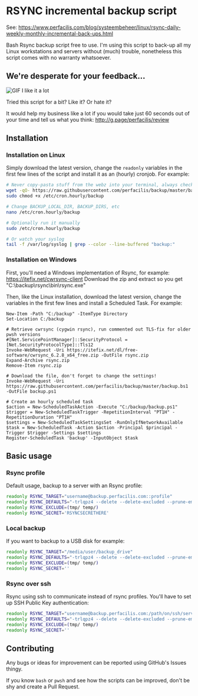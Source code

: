 # RSYNC incremental backup script

See: https://www.perfacilis.com/blog/systeembeheer/linux/rsync-daily-weekly-monthly-incremental-back-ups.html

Bash Rsync backup script free to use. I'm using this script to back-up all my 
Linux workstations and servers without (much) trouble, nonetheless this script 
comes with no warranty whatsoever.

## We're desperate for your feedback...

![GIF I like it a lot](https://i.imgflip.com/lo6p.gif)

Tried this script for a bit? Like it? Or hate it?

It would help my business like a lot if you would take just 60 seconds out of 
your time and tell us what you think:
http://g.page/perfacilis/review

## Installation

### Installation on Linux

Simply download the latest version, change the `readonly` variables in the first 
few lines of the script and install it as an (hourly) cronjob. For example:

```bash
# Never copy-pasta stuff from the webz into your terminal, always check first!
wget -qO- https://raw.githubusercontent.com/perfacilis/backup/master/backup | sudo tee /etc/cron.hourly/backup
sudo chmod +x /etc/cron.hourly/backup

# Change BACKUP_LOCAL_DIR, BACKUP_DIRS, etc
nano /etc/cron.hourly/backup

# Optionally run it manually
sudo /etc/cron.hourly/backup

# Or watch your syslog
tail -f /var/log/syslog | grep --color --line-buffered "backup:"
```

### Installation on Windows

First, you'll need a Windows implementation of Rsync, for example:
    https://itefix.net/cwrsync-client
Download the zip and extract so you get "C:\backup\rsync\bin\rsync.exe"

Then, like the Linux installation, download the latest version, change the 
variables in the first few lines and install a Scheduled Task. For example:

```shell
New-Item -Path "C:/backup" -ItemType Directory
Set-Location C:/backup

# Retrieve cwrsync (cygwin rsync), run commented out TLS-fix for older pwsh versions
#[Net.ServicePointManager]::SecurityProtocol = [Net.SecurityProtocolType]::Tls12
Invoke-WebRequest -Uri https://itefix.net/dl/free-software/cwrsync_6.2.8_x64_free.zip -OutFile rsync.zip
Expand-Archive rsync.zip
Remove-Item rsync.zip

# Download the file, don't forget to change the settings!
Invoke-WebRequest -Uri https://raw.githubusercontent.com/perfacilis/backup/master/backup.bs1 -OutFile backup.ps1

# Create an hourly scheduled task
$action = New-ScheduledTaskAction -Execute "C:/backup/backup.ps1"
$trigger = New-ScheduledTaskTrigger -RepetitionInterval "PT1H" -RepetitionDuration "PT1H"
$settings = New-ScheduledTaskSettingsSet -RunOnlyIfNetworkAvailable
$task = New-ScheduledTask -Action $action -Principal $principal -Trigger $trigger -Settings $settings
Register-ScheduledTask 'backup' -InputObject $task
```


## Basic usage

### Rsync profile

Default usage, backup to a server with an Rsync profile:

```bash
readonly RSYNC_TARGET="username@backup.perfacilis.com::profile"
readonly RSYNC_DEFAULTS="-trlqpz4 --delete --delete-excluded --prune-empty-dirs"
readonly RSYNC_EXCLUDE=(tmp/ temp/)
readonly RSYNC_SECRET='RSYNCSECRETHERE'
```

### Local backup

If you want to backup to a USB disk for example:

```bash
readonly RSYNC_TARGET="/media/user/backup_drive"
readonly RSYNC_DEFAULTS="-trlqpz4 --delete --delete-excluded --prune-empty-dirs"
readonly RSYNC_EXCLUDE=(tmp/ temp/)
readonly RSYNC_SECRET=''
```

### Rsync over ssh

Rsync using ssh to communicate instead of rsync profiles.
You'll have to set up SSH Public Key authentication:

```bash
readonly RSYNC_TARGET="username@backup.perfacilis.com:/path/on/ssh/server"
readonly RSYNC_DEFAULTS="-trlqpz4 --delete --delete-excluded --prune-empty-dirs -e 'ssh'"
readonly RSYNC_EXCLUDE=(tmp/ temp/)
readonly RSYNC_SECRET=''
```

## Contributing

Any bugs or ideas for improvement can be reported using GitHub's Issues thingy.

If you know `bash` or `pwsh` and see how the scripts can be improved, don't be
shy and create a Pull Request.